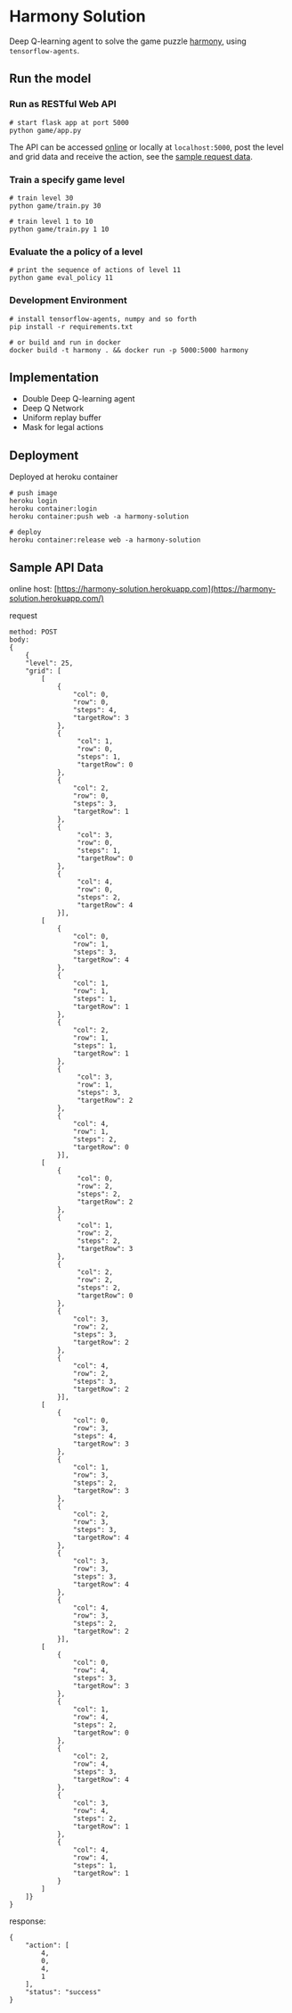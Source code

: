 # Harmony Solution
Deep Q-learning agent to solve the game puzzle [harmony](https://master.dg9tray1uvpm6.amplifyapp.com/),
using `tensorflow-agents`.

## Run the model
### Run as RESTful Web API
```
# start flask app at port 5000
python game/app.py
```
The API can be accessed [online](https://harmony-solution.herokuapp.com/) or locally at `localhost:5000`, post the level and grid data and receive the action,
see the [sample request data](#sample-api-data). 

### Train a specify game level
```
# train level 30
python game/train.py 30

# train level 1 to 10
python game/train.py 1 10
```

### Evaluate the a policy of a level
```
# print the sequence of actions of level 11
python game eval_policy 11
```

### Development Environment
```                            
# install tensorflow-agents, numpy and so forth
pip install -r requirements.txt

# or build and run in docker
docker build -t harmony . && docker run -p 5000:5000 harmony
```

## Implementation
* Double Deep Q-learning agent
* Deep Q Network
* Uniform replay buffer
* Mask for legal actions

## Deployment
Deployed at heroku container
```
# push image
heroku login
heroku container:login
heroku container:push web -a harmony-solution

# deploy
heroku container:release web -a harmony-solution
```

## Sample API Data <a name="sample-api-data"></a>
online host: [https://harmony-solution.herokuapp.com](https://harmony-solution.herokuapp.com/)

request
```
method: POST
body:
{
    {
    "level": 25,
    "grid": [
        [
            {
                "col": 0,
                "row": 0,
                "steps": 4,
                "targetRow": 3
            },
            {
                 "col": 1,
                 "row": 0,
                 "steps": 1,
                 "targetRow": 0
            },
            {
                "col": 2,
                "row": 0,
                "steps": 3,
                "targetRow": 1
            },
            {
                 "col": 3,
                 "row": 0,
                 "steps": 1,
                 "targetRow": 0
            },
            {
                 "col": 4,
                 "row": 0,
                 "steps": 2,
                 "targetRow": 4
            }],
        [
            {
                "col": 0,
                "row": 1,
                "steps": 3,
                "targetRow": 4
            },
            {
                "col": 1,
                "row": 1,
                "steps": 1,
                "targetRow": 1
            },
            {
                "col": 2,
                "row": 1,
                "steps": 1,
                "targetRow": 1
            },
            {
                 "col": 3,
                 "row": 1,
                 "steps": 3,
                 "targetRow": 2
            },
            {
                "col": 4,
                "row": 1,
                "steps": 2,
                "targetRow": 0
            }],
        [
            {
                 "col": 0,
                 "row": 2,
                 "steps": 2,
                 "targetRow": 2
            },
            {
                 "col": 1,
                 "row": 2,
                 "steps": 2,
                 "targetRow": 3
            },
            {
                 "col": 2,
                 "row": 2,
                 "steps": 2,
                 "targetRow": 0
            },
            {
                "col": 3,
                "row": 2,
                "steps": 3,
                "targetRow": 2
            },
            {
                "col": 4,
                "row": 2,
                "steps": 3,
                "targetRow": 2
            }],
        [
            {
                "col": 0,
                "row": 3,
                "steps": 4,
                "targetRow": 3
            },
            {
                "col": 1,
                "row": 3,
                "steps": 2,
                "targetRow": 3
            },
            {
                "col": 2,
                "row": 3,
                "steps": 3,
                "targetRow": 4
            },
            {
                "col": 3,
                "row": 3,
                "steps": 3,
                "targetRow": 4
            },
            {
                "col": 4,
                "row": 3,
                "steps": 2,
                "targetRow": 2
            }],
        [
            {
                "col": 0,
                "row": 4,
                "steps": 3,
                "targetRow": 3
            },
            {
                "col": 1,
                "row": 4,
                "steps": 2,
                "targetRow": 0
            },
            {
                "col": 2,
                "row": 4,
                "steps": 3,
                "targetRow": 4
            },
            {
                "col": 3,
                "row": 4,
                "steps": 2,
                "targetRow": 1
            },
            {
                "col": 4,
                "row": 4,
                "steps": 1,
                "targetRow": 1
            }
        ]
    ]}
}
```

response:
```
{
    "action": [
        4,
        0,
        4,
        1
    ],
    "status": "success"
}
```
